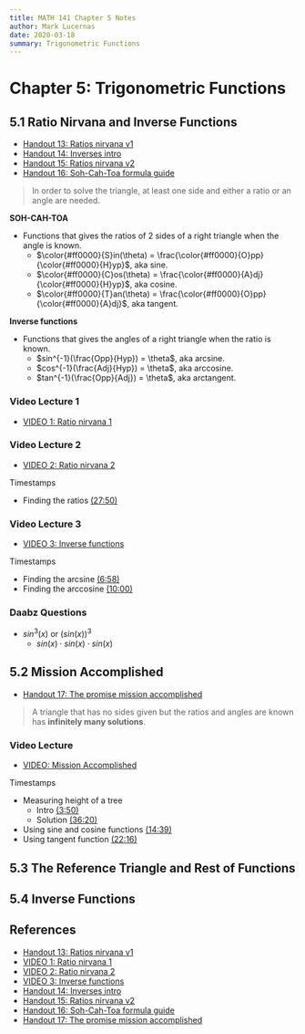 ```yaml
---
title: MATH 141 Chapter 5 Notes
author: Mark Lucernas
date: 2020-03-18
summary: Trigonometric Functions
---
```



# Chapter 5: Trigonometric Functions

## 5.1 Ratio Nirvana and Inverse Functions

  - [Handout 13: Ratios nirvana v1](file:../../../../files/spring-2020/MATH-141/ch-5/m-5_Handout-13.pdf)
  - [Handout 14: Inverses intro](file:../../../../files/spring-2020/MATH-141/ch-5/m-5_Handout-14.pdf)
  - [Handout 15: Ratios nirvana v2](file:../../../../files/spring-2020/MATH-141/ch-5/m-5_Handout-15.pdf)
  - [Handout 16: Soh-Cah-Toa formula guide](file:../../../../files/spring-2020/MATH-141/ch-5/m-5_Handout-16.pdf)

> In order to solve the triangle, at least one side and either a ratio or an
> angle are needed.

<a name="soh-cah-toa">**SOH-CAH-TOA**</a>

  - Functions that gives the ratios of 2 sides of a right triangle when the
    angle is known.
    * $\color{#ff0000}{S}in(\theta) =
      \frac{\color{#ff0000}{O}pp}{\color{#ff0000}{H}yp}$, aka sine.
    * $\color{#ff0000}{C}os(\theta) =
      \frac{\color{#ff0000}{A}dj}{\color{#ff0000}{H}yp}$, aka cosine.
    * $\color{#ff0000}{T}an(\theta) =
      \frac{\color{#ff0000}{O}pp}{\color{#ff0000}{A}dj}$, aka tangent.

<a name="inverse-functions">**Inverse functions**</a>

  - Functions that gives the angles of a right triangle when the ratio is known.
    * $sin^{-1}(\frac{Opp}{Hyp}) = \theta$,  aka arcsine.
    * $cos^{-1}(\frac{Adj}{Hyp}) = \theta$,  aka arccosine.
    * $tan^{-1}(\frac{Opp}{Adj}) = \theta$,  aka arctangent.

### Video Lecture 1

  - [VIDEO 1: Ratio nirvana 1](https://www.youtube.com/watch?v=mh1nzhymVbc)

### Video Lecture 2

  - [VIDEO 2: Ratio nirvana 2](https://www.youtube.com/watch?v=ltT78ePg9pw)

Timestamps

  - Finding the ratios [(27:50)](https://www.youtube.com/watch?v=ltT78ePg9pw&t=1670)

### Video Lecture 3

  - [VIDEO 3: Inverse functions](https://www.youtube.com/watch?v=mKhTE82mECI)

Timestamps

  - Finding the arcsine [(6:58)](https://www.youtube.com/watch?v=mKhTE82mECI&t=418)
  - Finding the arccosine [(10:00)](https://www.youtube.com/watch?v=mKhTE82mECI&t=600)

### Daabz Questions

  - $sin^{3}(x)$ or $(sin(x))^{3}$
    * $sin(x) \cdot sin(x) \cdot sin(x)$

## 5.2 Mission Accomplished

  - [Handout 17: The promise mission accomplished](file:../../../../files/spring-2020/MATH-141/ch-5/m-5_Handout-17.pdf)

> A triangle that has no sides given but the ratios and angles are known has
> **infinitely many solutions**.

### Video Lecture

  - [VIDEO: Mission Accomplished](https://www.youtube.com/watch?v=nSNTkZ52gl8)

Timestamps

  - Measuring height of a tree
    * Intro [(3:50)](https://www.youtube.com/watch?v=nSNTkZ52gl8&t=230)
    * Solution [(36:20)](https://www.youtube.com/watch?v=nSNTkZ52gl8&t=2180)
  - Using sine and cosine functions [(14:39)](https://www.youtube.com/watch?v=nSNTkZ52gl8&t=879)
  - Using tangent function [(22:16)](https://www.youtube.com/watch?v=nSNTkZ52gl8&t=1336)


## 5.3 The Reference Triangle and Rest of Functions


## 5.4 Inverse Functions


References
---

  - [Handout 13: Ratios nirvana v1](file:../../../../files/spring-2020/MATH-141/ch-5/m-5_Handout-13.pdf)
  - [VIDEO 1: Ratio nirvana 1](https://www.youtube.com/watch?v=mh1nzhymVbc)
  - [VIDEO 2: Ratio nirvana 2](https://www.youtube.com/watch?v=ltT78ePg9pw)
  - [VIDEO 3: Inverse functions](https://www.youtube.com/watch?v=mKhTE82mECI)
  - [Handout 14: Inverses intro](file:../../../../files/spring-2020/MATH-141/ch-5/m-5_Handout-14.pdf)
  - [Handout 15: Ratios nirvana v2](file:../../../../files/spring-2020/MATH-141/ch-5/m-5_Handout-15.pdf)
  - [Handout 16: Soh-Cah-Toa formula guide](file:../../../../files/spring-2020/MATH-141/ch-5/m-5_Handout-16.pdf)
  - [Handout 17: The promise mission accomplished](file:../../../../files/spring-2020/MATH-141/ch-5/m-5_Handout-17.pdf)

